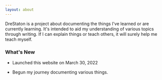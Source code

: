 ```yaml
---
layout: about
---
```


DreStaton is a project about documenting the things I've learned or are currently learning. It's intended to aid my understanding of various topics through writing. If I can explain things or teach others, it will surely help me teach myself.

### What's New

- Launched this website on March 30, 2022

- Begun my journey documenting various things.